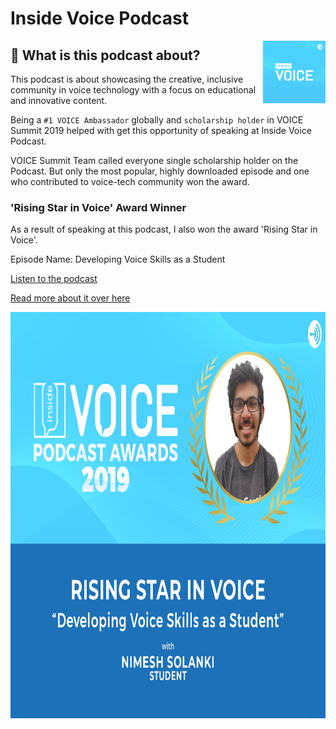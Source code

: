 # Inside Voice Podcast

<img src="./inside-voice-logo.jpg" alt="Site Logo" height="100" title="Site Logo" align="right" />

## 🤔 What is this podcast about?
This podcast is about showcasing the creative, inclusive community in voice technology with a focus on educational and innovative content.

Being a `#1 VOICE Ambassador` globally and `scholarship holder` in VOICE Summit 2019 helped 
with get this opportunity of speaking at Inside Voice Podcast.

VOICE Summit Team called everyone single scholarship holder on the Podcast. But only the most popular, highly downloaded episode and one who contributed to voice-tech community won the award. 

### 'Rising Star in Voice' Award Winner
As a result of speaking at this podcast, I also won the award 'Rising Star in Voice'.

Episode Name: Developing Voice Skills as a Student

[Listen to the podcast](https://podcasts.apple.com/us/podcast/developing-voice-skills-as-a-student/id1447407838?i=1000447426808)

[Read more about it over here](https://www.voicesummit.ai/blog/the-winners-of-the-inside-voice-podcast-awards-are)

<img src="./risingStar.jp2" height=650 width=650>